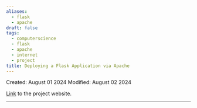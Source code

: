 ```yaml
---
aliases:
  - flask
  - apache
draft: false
tags:
  - computerscience
  - flask
  - apache
  - internet
  - project
title: Deploying a Flask Application via Apache
---
```

Created: August 01 2024
Modified: August 02 2024

[Link](https://www.opensourceforu.com/2023/03/deploying-a-flask-application-via-the-apache-server/) to the project website.

-------------------------------------------------------------------------------


